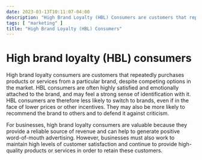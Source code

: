 ```yaml
---
date: 2023-03-13T10:11:07-04:00
description: "High Brand Loyalty (HBL) Consumers are customers that repeatedly purchases products or services from a particular brand"
tags: [ "marketing" ]
title: "High Brand Loyalty (HBL) Consumers"
---
```


# High brand loyalty (HBL) consumers

High brand loyalty consumers are customers that repeatedly purchases products or services from a particular brand, despite competing options in the market. HBL consumers are often highly satisfied and emotionally attached to the brand, and may feel a strong sense of identification with it. HBL consumers are therefore less likely to switch to brands, even if in the face of lower prices or other incentives. They may also be more likely to recommend the brand to others and to defend it against criticism.

For businesses, high brand loyalty consumers are valuable because they provide a reliable source of revenue and can help to generate positive word-of-mouth advertising. However, businesses must also work to maintain high levels of customer satisfaction and continue to provide high-quality products or services in order to retain these customers.
